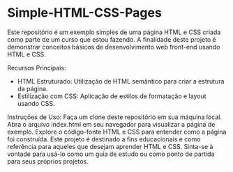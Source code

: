 # Simple-HTML-CSS-Pages
Este repositório é um exemplo simples de uma página HTML e CSS criada como parte de um curso que estou fazendo. A finalidade deste projeto é demonstrar conceitos básicos de desenvolvimento web front-end usando HTML e CSS.

Recursos Principais:
- HTML Estruturado: Utilização de HTML semântico para criar a estrutura da página.
- Estilização com CSS: Aplicação de estilos de formatação e layout usando CSS.

Instruções de Uso:
Faça um clone deste repositório em sua máquina local.
Abra o arquivo index.html em seu navegador para visualizar a página de exemplo.
Explore o código-fonte HTML e CSS para entender como a página foi construída.
Este projeto é destinado a fins educacionais e como referência para aqueles que desejam aprender HTML e CSS. Sinta-se à vontade para usá-lo como um guia de estudo ou como ponto de partida para seus próprios projetos.
